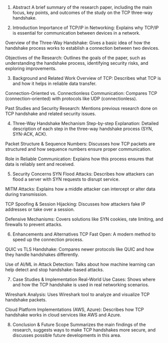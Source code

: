 1. Abstract
A brief summary of the research paper, including the main focus, key points, and outcomes of the study on the TCP three-way handshake.

2. Introduction
Importance of TCP/IP in Networking:
Explains why TCP/IP is essential for communication between devices in a network.

Overview of the Three-Way Handshake:
Gives a basic idea of how the handshake process works to establish a connection between two devices.

Objectives of the Research:
Outlines the goals of the paper, such as understanding the handshake process, identifying security risks, and exploring improvements.

3. Background and Related Work
Overview of TCP:
Describes what TCP is and how it helps in reliable data transfer.

Connection-Oriented vs. Connectionless Communication:
Compares TCP (connection-oriented) with protocols like UDP (connectionless).

Past Studies and Security Research:
Mentions previous research done on TCP handshake and related security issues.

4. Three-Way Handshake Mechanism
Step-by-step Explanation:
Detailed description of each step in the three-way handshake process (SYN, SYN-ACK, ACK).

Packet Structure & Sequence Numbers:
Discusses how TCP packets are structured and how sequence numbers ensure proper communication.

Role in Reliable Communication:
Explains how this process ensures that data is reliably sent and received.

5. Security Concerns
SYN Flood Attacks:
Describes how attackers can flood a server with SYN requests to disrupt service.

MITM Attacks:
Explains how a middle attacker can intercept or alter data during transmission.

TCP Spoofing & Session Hijacking:
Discusses how attackers fake IP addresses or take over a session.

Defensive Mechanisms:
Covers solutions like SYN cookies, rate limiting, and firewalls to prevent attacks.

6. Enhancements and Alternatives
TCP Fast Open:
A modern method to speed up the connection process.

QUIC vs TLS Handshake:
Compares newer protocols like QUIC and how they handle handshakes differently.

Use of AI/ML in Attack Detection:
Talks about how machine learning can help detect and stop handshake-based attacks.

7. Case Studies & Implementation
Real-World Use Cases:
Shows where and how the TCP handshake is used in real networking scenarios.

Wireshark Analysis:
Uses Wireshark tool to analyze and visualize TCP handshake packets.

Cloud Platform Implementations (AWS, Azure):
Describes how TCP handshake works in cloud services like AWS and Azure.

8. Conclusion & Future Scope
Summarizes the main findings of the research, suggests ways to make TCP handshakes more secure, and discusses possible future developments in this area.
